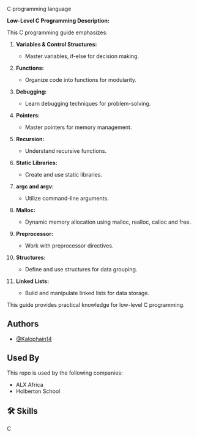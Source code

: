 C programming language

**Low-Level C Programming Description:**

This C programming guide emphasizes:

1. **Variables & Control Structures:**
   - Master variables, if-else for decision making.
   
2. **Functions:**
   - Organize code into functions for modularity.
   
3. **Debugging:**
   - Learn debugging techniques for problem-solving.
   
4. **Pointers:**
   - Master pointers for memory management.
   
5. **Recursion:**
   - Understand recursive functions.
   
6. **Static Libraries:**
   - Create and use static libraries.
   
7. **argc and argv:**
   - Utilize command-line arguments.
   
8. **Malloc:**
   - Dynamic memory allocation using malloc, realloc, calloc and free.
   
9. **Preprocessor:**
   - Work with preprocessor directives.
   
10. **Structures:**
    - Define and use structures for data grouping.
    
11. **Linked Lists:**
    - Build and manipulate linked lists for data storage.

This guide provides practical knowledge for low-level C programming.
## Authors

- [@Kalophain14](https://github.com/Kalophain14)


## Used By

This repo is used by the following companies:

- ALX Africa
- Holberton School


## 🛠 Skills
C
